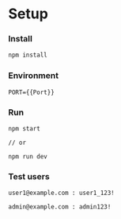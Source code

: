 # Setup

### Install

```bash
npm install
```

### Environment

```
PORT={{Port}}
```

### Run

```
npm start

// or

npm run dev
```

### Test users

```
user1@example.com : user1_123!

admin@example.com : admin123!
```
